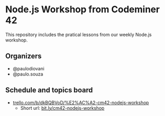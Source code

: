 # Node.js Workshop from Codeminer 42

This repository includes the pratical lessons from our weekly Node.js workshop.

## Organizers

- @paulodiovani
- @paulo.souza

## Schedule and topics board

- [trello.com/b/dkBQBVoD/%E2%AC%A2-cm42-nodejs-workshop](https://trello.com/b/dkBQBVoD/%E2%AC%A2-cm42-nodejs-workshop)
  + Short url: [bit.ly/cm42-nodejs-workshop](https://bit.ly/cm42-nodejs-workshop)
